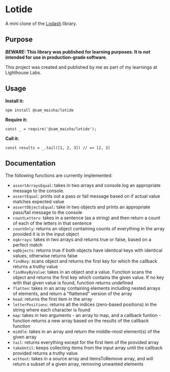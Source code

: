# Lotide

A mini clone of the [Lodash](https://lodash.com) library.

## Purpose

**_BEWARE:_ This library was published for learning purposes. It is _not_ intended for use in production-grade software.**

This project was created and published by me as part of my learnings at Lighthouse Labs. 

## Usage

**Install it:**

`npm install @sam_maisha/lotide`

**Require it:**

`const _ = require('@sam_maisha/lotide');`

**Call it:**

`const results = _.tail([1, 2, 3]) // => [2, 3]`

## Documentation

The following functions are currently implemented:

* `assertArraysEqual`: takes in two arrays and console.log an appropriate message to the console.
* `assertEqual`: prints out a pass or fail message based on if actual value matches expected value
*  `assertObjectsEqual`: take in two objects and prints an appropriate pass/fail message to the console
*  `countLetters`: takes in a sentence (as a string) and then return a count of each of the letters in that sentence
*  `countOnly`: returns an object containing counts of everything in the array provided it is in the input object
*  `eqArrays`: takes in two arrays and returns true or false, based on a perfect match
*  `eqObjects`: returns true if both objects have identical keys with identical values, otherwise returns false
*  `findKey`: scans object and returns the first key for which the callback returns a truthy value
*  `findKeyByValue`: takes in an object and a value. Function scans the object and returns the first key which contains the given value. If no key with that given value is found, function returns undefined
*  `flatten`: takes in an array containing elements including nested arrays of elements, and return a "flattened" version of the array
*  `head`: returns the first item in the array
*  `letterPositions`: returns all the indices (zero-based positions) in the string where each character is found
*  `map`: takes in two arguments - an array to map, and a callback funtion - function  returns a new array based on the results of the callback function
*  `middle`: takes in an array and return the middle-most element(s) of the given array
*  `tail`: returns everything except for the first item of the provided array
*  `takeUntil`: keeps collecting items from the input array until the callback provided returns a truthy value
*  `without`: takes in a source array and itemsToRemove array, and will return a subset of a given array, removing unwanted elements

